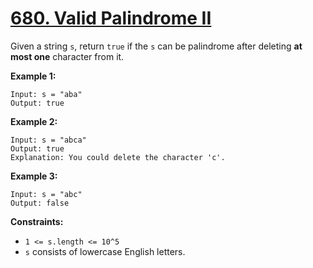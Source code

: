 # [680. Valid Palindrome II](https://leetcode.com/problems/valid-palindrome-ii/description/)

Given a string `s`, return `true` if the `s` can be palindrome after deleting
**at most one** character from it.

**Example 1:**

```
Input: s = "aba"
Output: true
```

**Example 2:**

```
Input: s = "abca"
Output: true
Explanation: You could delete the character 'c'.
```

**Example 3:**

```
Input: s = "abc"
Output: false
```

**Constraints:**

- `1 <= s.length <= 10^5`
- `s` consists of lowercase English letters.
